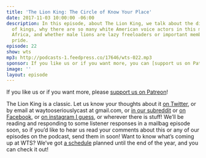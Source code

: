 ```yaml
---
title: 'The Lion King: The Circle of Know Your Place'
date: 2017-11-03 10:00:00 -06:00
description: In this episode, about The Lion King, we talk about the divine right
  of kings, why there are so many white American voice actors in this movie about
  Africa, and whether male lions are lazy freeloaders or important members of the
  pride.
episode: 22
show: wts
mp3: http://podcasts-1.feedpress.co/17646/wts-022.mp3
sponsor: If you like us or if you want more, you can [support us on Patreon](https://www.patreon.com/clockworkscast)!
image: ''
layout: episode
---
```


If you like us or if you want more, please [support us on Patreon](https://www.patreon.com/clockworkscast)!

The Lion King is a classic. Let us know your thoughts about it [on Twitter](http://www.twitter.com/wtscast), or by email at waytooseriouslycast at gmail.com, or [in our subreddit](https://www.reddit.com/r/Goodstuff_fm/) or [on Facebook](http://www.facebook.com/wtscast), or [on instagram I guess](https://www.instagram.com/waytooseriously/), or wherever there is stuff! We’ll be reading and responding to some listener responses in a mailbag episode soon, so if you’d like to hear us read your comments about this or any of our episodes on the podcast, send them in soon!
Want to know what’s coming up at WTS? We’ve got [a schedule](https://docs.google.com/document/d/1f6fvTgbzQOCUD_potL6mWClmSC3D2cOBgKz36OwSC68) planned until the end of the year, and you can check it out!
